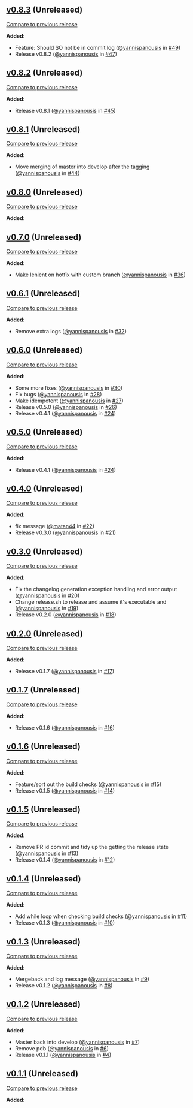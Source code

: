 ## [v0.8.3](https://github.com/lystable/dennis/tree/v0.8.3) (Unreleased)

[Compare to previous release](https://github.com/lystable/dennis/compare/v0.8.2...v0.8.3)

**Added**:

- Feature: Should SO not be in commit log 
  ([@yannispanousis](https://github.com/yannispanousis/)
  in [\#49](https://github.com/lystable/dennis/pull/49/))
- Release v0.8.2 
  ([@yannispanousis](https://github.com/yannispanousis/)
  in [\#47](https://github.com/lystable/dennis/pull/47/))



## [v0.8.2](https://github.com/lystable/dennis/tree/v0.8.2) (Unreleased)

[Compare to previous release](https://github.com/lystable/dennis/compare/v0.8.1...v0.8.2)

**Added**:

- Release v0.8.1 
  ([@yannispanousis](https://github.com/yannispanousis/)
  in [\#45](https://github.com/lystable/dennis/pull/45/))



## [v0.8.1](https://github.com/lystable/dennis/tree/v0.8.1) (Unreleased)

[Compare to previous release](https://github.com/lystable/dennis/compare/v0.8.0...v0.8.1)

**Added**:

- Move merging of master into develop after the tagging 
  ([@yannispanousis](https://github.com/yannispanousis/)
  in [\#44](https://github.com/lystable/dennis/pull/44/))



## [v0.8.0](https://github.com/lystable/dennis/tree/v0.8.0) (Unreleased)

[Compare to previous release](https://github.com/lystable/dennis/compare/v0.7.0...v0.8.0)

**Added**:




## [v0.7.0](https://github.com/lystable/dennis/tree/v0.7.0) (Unreleased)

[Compare to previous release](https://github.com/lystable/dennis/compare/v0.6.1...v0.7.0)

**Added**:

- Make lenient on hotfix with custom branch 
  ([@yannispanousis](https://github.com/yannispanousis/)
  in [\#36](https://github.com/lystable/dennis/pull/36/))



## [v0.6.1](https://github.com/lystable/dennis/tree/v0.6.1) (Unreleased)

[Compare to previous release](https://github.com/lystable/dennis/compare/v0.6.0...v0.6.1)

**Added**:

- Remove extra logs 
  ([@yannispanousis](https://github.com/yannispanousis/)
  in [\#32](https://github.com/lystable/dennis/pull/32/))



## [v0.6.0](https://github.com/lystable/dennis/tree/v0.6.0) (Unreleased)

[Compare to previous release](https://github.com/lystable/dennis/compare/v0.5.0...v0.6.0)

**Added**:

- Some more fixes 
  ([@yannispanousis](https://github.com/yannispanousis/)
  in [\#30](https://github.com/lystable/dennis/pull/30/))
- Fix bugs 
  ([@yannispanousis](https://github.com/yannispanousis/)
  in [\#28](https://github.com/lystable/dennis/pull/28/))
- Make idempotent 
  ([@yannispanousis](https://github.com/yannispanousis/)
  in [\#27](https://github.com/lystable/dennis/pull/27/))
- Release v0.5.0 
  ([@yannispanousis](https://github.com/yannispanousis/)
  in [\#26](https://github.com/lystable/dennis/pull/26/))
- Release v0.4.1 
  ([@yannispanousis](https://github.com/yannispanousis/)
  in [\#24](https://github.com/lystable/dennis/pull/24/))



## [v0.5.0](https://github.com/lystable/dennis/tree/v0.5.0) (Unreleased)

[Compare to previous release](https://github.com/lystable/dennis/compare/v0.4.1...v0.5.0)

**Added**:

- Release v0.4.1 
  ([@yannispanousis](https://github.com/yannispanousis/)
  in [\#24](https://github.com/lystable/dennis/pull/24/))



## [v0.4.0](https://github.com/lystable/dennis/tree/v0.4.0) (Unreleased)

[Compare to previous release](https://github.com/lystable/dennis/compare/v0.3.0...v0.4.0)

**Added**:

- fix message 
  ([@matan44](https://github.com/matan44/)
  in [\#22](https://github.com/lystable/dennis/pull/22/))
- Release v0.3.0 
  ([@yannispanousis](https://github.com/yannispanousis/)
  in [\#21](https://github.com/lystable/dennis/pull/21/))



## [v0.3.0](https://github.com/lystable/dennis/tree/v0.3.0) (Unreleased)

[Compare to previous release](https://github.com/lystable/dennis/compare/v0.2.0...v0.3.0)

**Added**:

- Fix the changelog generation exception handling and error output 
  ([@yannispanousis](https://github.com/yannispanousis/)
  in [\#20](https://github.com/lystable/dennis/pull/20/))
- Change release.sh to release and assume it's executable and 
  ([@yannispanousis](https://github.com/yannispanousis/)
  in [\#19](https://github.com/lystable/dennis/pull/19/))
- Release v0.2.0 
  ([@yannispanousis](https://github.com/yannispanousis/)
  in [\#18](https://github.com/lystable/dennis/pull/18/))



## [v0.2.0](https://github.com/lystable/dennis/tree/v0.2.0) (Unreleased)

[Compare to previous release](https://github.com/lystable/dennis/compare/v0.1.7...v0.2.0)

**Added**:

- Release v0.1.7 
  ([@yannispanousis](https://github.com/yannispanousis/)
  in [\#17](https://github.com/lystable/dennis/pull/17/))



## [v0.1.7](https://github.com/lystable/dennis/tree/v0.1.7) (Unreleased)

[Compare to previous release](https://github.com/lystable/dennis/compare/v0.1.6...v0.1.7)

**Added**:

- Release v0.1.6 
  ([@yannispanousis](https://github.com/yannispanousis/)
  in [\#16](https://github.com/lystable/dennis/pull/16/))



## [v0.1.6](https://github.com/lystable/dennis/tree/v0.1.6) (Unreleased)

[Compare to previous release](https://github.com/lystable/dennis/compare/v0.1.5...v0.1.6)

**Added**:

- Feature/sort out the build checks 
  ([@yannispanousis](https://github.com/yannispanousis/)
  in [\#15](https://github.com/lystable/dennis/pull/15/))
- Release v0.1.5 
  ([@yannispanousis](https://github.com/yannispanousis/)
  in [\#14](https://github.com/lystable/dennis/pull/14/))



## [v0.1.5](https://github.com/lystable/dennis/tree/v0.1.5) (Unreleased)

[Compare to previous release](https://github.com/lystable/dennis/compare/v0.1.4...v0.1.5)

**Added**:

- Remove PR id commit and tidy up the getting the release state 
  ([@yannispanousis](https://github.com/yannispanousis/)
  in [\#13](https://github.com/lystable/dennis/pull/13/))
- Release v0.1.4 
  ([@yannispanousis](https://github.com/yannispanousis/)
  in [\#12](https://github.com/lystable/dennis/pull/12/))



## [v0.1.4](https://github.com/lystable/dennis/tree/v0.1.4) (Unreleased)

[Compare to previous release](https://github.com/lystable/dennis/compare/v0.1.3...v0.1.4)

**Added**:

- Add while loop when checking build checks 
  ([@yannispanousis](https://github.com/yannispanousis/)
  in [\#11](https://github.com/lystable/dennis/pull/11/))
- Release v0.1.3 
  ([@yannispanousis](https://github.com/yannispanousis/)
  in [\#10](https://github.com/lystable/dennis/pull/10/))



## [v0.1.3](https://github.com/lystable/dennis/tree/v0.1.3) (Unreleased)

[Compare to previous release](https://github.com/lystable/dennis/compare/v0.1.2...v0.1.3)

**Added**:

- Mergeback and log message 
  ([@yannispanousis](https://github.com/yannispanousis/)
  in [\#9](https://github.com/lystable/dennis/pull/9/))
- Release v0.1.2 
  ([@yannispanousis](https://github.com/yannispanousis/)
  in [\#8](https://github.com/lystable/dennis/pull/8/))



## [v0.1.2](https://github.com/lystable/dennis/tree/v0.1.2) (Unreleased)

[Compare to previous release](https://github.com/lystable/dennis/compare/v0.1.1...v0.1.2)

**Added**:

- Master back into develop 
  ([@yannispanousis](https://github.com/yannispanousis/)
  in [\#7](https://github.com/lystable/dennis/pull/7/))
- Remove pdb 
  ([@yannispanousis](https://github.com/yannispanousis/)
  in [\#6](https://github.com/lystable/dennis/pull/6/))
- Release v0.1.1 
  ([@yannispanousis](https://github.com/yannispanousis/)
  in [\#4](https://github.com/lystable/dennis/pull/4/))



## [v0.1.1](https://github.com/lystable/dennis/tree/v0.1.1) (Unreleased)

[Compare to previous release](https://github.com/lystable/dennis/compare/v0.1.0...v0.1.1)

**Added**:




